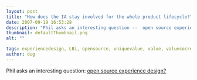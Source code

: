```yaml
---
layout: post
title: "How does the IA stay involved for the whole product lifecycle?"
date: 2007-09-19 16:53:28
description: "Phil asks an interesting question --  open source experience design?&#8230;"
thumbnail: defaultThumbnail.png
alt: ""

tags: experiencedesign, LBi, opensource, uniquevalue, value, valuecocreation
author: dug
---
```


<p>Phil asks an interesting question: <a title="Phillie Casablanca: Open source experience design" href="http://philwhitehouse.blogspot.com/2007/09/open-source-experience-design.html">open source experience design?</a></p>
